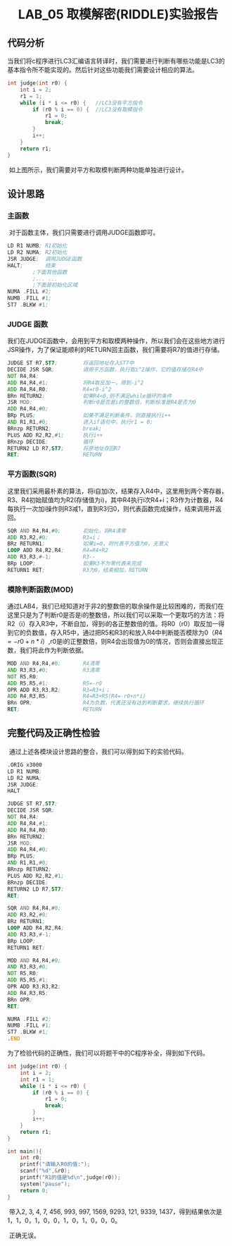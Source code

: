 # <center>LAB_05	取模解密(RIDDLE)实验报告</center>

## 代码分析

​	当我们将c程序进行LC3汇编语言转译时，我们需要进行判断有哪些功能是LC3的基本指令所不能实现的。然后针对这些功能我们需要设计相应的算法。

```cpp
int judge(int r0) {
    int i = 2;
    r1 = 1;
    while (i * i <= r0) {	//LC3没有平方指令
        if (r0 % i == 0) {	//LC3没有取模指令
            r1 = 0;
            break;
        }
        i++;
    }
    return r1;
}

```

​	如上图所示，我们需要对平方和取模判断两种功能单独进行设计。



## 设计思路



### 主函数

​	对于函数主体，我们只需要进行调用JUDGE函数即可。

```asm
LD R1 NUMB;	R1初始化
LD R2 NUMA;	R2初始化
JSR JUDGE;	调用JUDGE函数
HALT;		结束
		;下面其他函数
		;... ...
		;下面是初始化区域
NUMA .FILL #2;
NUMB .FILL #1;
ST7 .BLKW #1;
```



### JUDGE 函数

​	我们在JUDGE函数中，会用到平方和取模两种操作，所以我们会在这些地方进行JSR操作，为了保证能顺利的RETURN回主函数，我们需要将R7的值进行存储。

```asm
JUDGE ST R7,ST7;		将返回地址存入ST7中
DECIDE JSR SQR;			调用平方函数，执行取i^2操作，它的值存储在R4中
NOT R4,R4;				
ADD R4,R4,#1;			将R4取反加一，得到-i^2
ADD R4,R4,R0;			R4=r0-i^2
BRn RETURN2;			如果R4<0,则不满足while循环的条件
JSR MOD;				判断r0是否是i的整数倍，判断标准是R4是否为0
ADD R4,R4,#0;			
BRp PLUS;				如果不满足判断条件，则直接执行i++
AND R1,R1,#0;			进入if语句中，执行r1 = 0;
BRnzp RETURN2;			break;
PLUS ADD R2,R2,#1;		执行i++
BRnzp DECIDE;			循环
RETURN2 LD R7,ST7;		将原地址存回R7
RET;					RETURN
```



### 平方函数(SQR)

​	这里我们采用最朴素的算法，将i自加i次，结果存入R4中，这里用到两个寄存器，R3、R4初始赋值均为R2(存储值为i)，其中R4执行i次R4+i；R3作为计数器，R4每执行一次加i操作则R3减1，直到R3归0，则代表函数完成操作，结束调用并返回。



```asm
SQR AND R4,R4,#0;		初始化，将R4清零
ADD R3,R2,#0;			R3=i；
BRz RETURN1;			如果i=0，则代表平方值为0，无意义
LOOP ADD R4,R2,R4;		R4=R4+R2
ADD R3,R3,#-1;			R3--
BRp LOOP;				如果R3不为零代表未完成
RETURN1 RET;			R3为0，结束相加，RETURN
```



### 模除判断函数(MOD)

​	通过LAB4，我们已经知道对于非2的整数倍的取余操作是比较困难的，而我们在这里只是为了判断r0是否是i的整数倍，所以我们可以采取一个更取巧的方法：将R2（i）存入R3中，不断自加，得到i的各正整数倍的值。将R0（r0）取反加一得到它的负数值，存入R5中，通过把R5和R3的和放入R4中判断能否模除为0（$R4=-r0+n*i$）,r0是i的正整数倍，则R4会出现值为0的情况，否则会直接出现正数，我们将此作为判断依据。

```asm
MOD AND R4,R4,#0;		R4清零
AND R3,R3,#0;			R3清零
NOT R5,R0;
ADD R5,R5,#1;			R5=-r0
OPR ADD R3,R3,R2;		R3=R3+i；
ADD R4,R3,R5;			R4=R3+R5(R4=-r0+n*i)
BRn OPR;				R4为负数，代表还没有达到判断要求，继续执行循环
RET;					RETURN
```



## 完整代码及正确性检验

​	通过上述各模块设计思路的整合，我们可以得到如下的实验代码。

```asm
.ORIG x3000
LD R1 NUMB;
LD R2 NUMA;
JSR JUDGE;
HALT

JUDGE ST R7,ST7;
DECIDE JSR SQR;
NOT R4,R4;
ADD R4,R4,#1;
ADD R4,R4,R0;
BRn RETURN2;
JSR MOD;
ADD R4,R4,#0;
BRp PLUS;
AND R1,R1,#0;
BRnzp RETURN2;
PLUS ADD R2,R2,#1;
BRnzp DECIDE;
RETURN2 LD R7,ST7;
RET;

SQR AND R4,R4,#0;
ADD R3,R2,#0;
BRz RETURN1;
LOOP ADD R4,R2,R4;
ADD R3,R3,#-1;
BRp LOOP;
RETURN1 RET;

MOD AND R4,R4,#0;
AND R3,R3,#0;
NOT R5,R0;
ADD R5,R5,#1;
OPR ADD R3,R3,R2;
ADD R4,R3,R5;
BRn OPR;
RET;

NUMA .FILL #2;
NUMB .FILL #1;
ST7 .BLKW #1;
.END
```

​	为了检验代码的正确性，我们可以将题干中的C程序补全，得到如下代码。

```C
int judge(int r0) {
    int i = 2;
    int r1 = 1;
    while (i * i <= r0) {
        if (r0 % i == 0) {
            r1 = 0;
            break;
        }
        i++;
    }
    return r1;
}

int main(){
    int r0;
    printf("请输入R0的值:");
    scanf("%d",&r0);
    printf("R1的值是%d\n",judge(r0));
    system("pause");
    return 0;
}
```

​	带入2, 3, 4, 7, 456, 993, 997, 1569, 9293, 121, 9339, 1437，得到结果依次是1，1，0，1，0，0，1，0，1，0，0，0。

​	正确无误。

